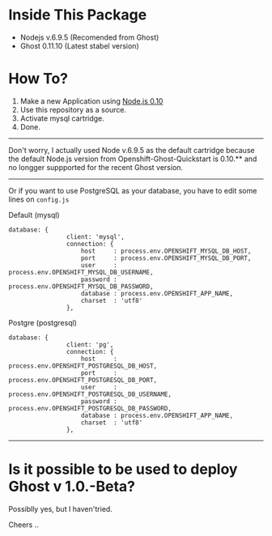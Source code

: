 # Inside This Package

- Nodejs v.6.9.5 (Recomended from Ghost)
- Ghost 0.11.10 (Latest stabel version)

# How To?

1. Make a new Application using [Node.js 0.10](https://openshift.redhat.com/app/console/application_type/cart!nodejs-0.10)
2. Use this repository as a source.
3. Activate mysql cartridge.
4. Done.

---

Don't worry, I actually used Node v.6.9.5 as the default cartridge because the default Node.js version from Openshift-Ghost-Quickstart is 0.10.** and no longger suppported for the recent Ghost version.

---

Or if you want to use PostgreSQL as your database, you have to edit some lines on `config.js`

Default (mysql)
```
database: {
                client: 'mysql',
                connection: {
                    host     : process.env.OPENSHIFT_MYSQL_DB_HOST,
                    port     : process.env.OPENSHIFT_MYSQL_DB_PORT,
                    user     : process.env.OPENSHIFT_MYSQL_DB_USERNAME,
                    password : process.env.OPENSHIFT_MYSQL_DB_PASSWORD,
                    database : process.env.OPENSHIFT_APP_NAME,
                    charset  : 'utf8'
                },
```

Postgre (postgresql)
```
database: {
                client: 'pg',
                connection: {
                    host     : process.env.OPENSHIFT_POSTGRESQL_DB_HOST,
                    port     : process.env.OPENSHIFT_POSTGRESQL_DB_PORT,
                    user     : process.env.OPENSHIFT_POSTGRESQL_DB_USERNAME,
                    password : process.env.OPENSHIFT_POSTGRESQL_DB_PASSWORD,
                    database : process.env.OPENSHIFT_APP_NAME,
                    charset  : 'utf8'
                },
```

---

# Is it possible to be used to deploy Ghost v 1.0.-Beta?
Possiblly yes, but I haven'tried.

Cheers .. 
